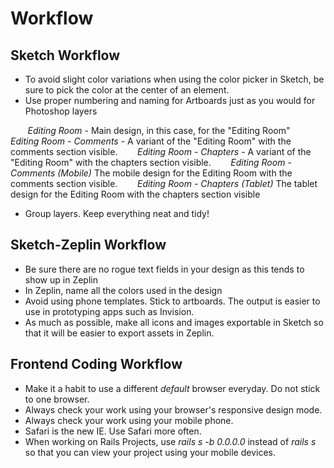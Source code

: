 # Workflow

## Sketch Workflow
- To avoid slight color variations when using the color picker in Sketch, be sure to pick the color at the center of an element.
- Use proper numbering and naming for Artboards just as you would for Photoshop layers

&nbsp;&nbsp;&nbsp;&nbsp;&nbsp;&nbsp; *Editing Room* - Main design, in this case, for the "Editing Room"
&nbsp;&nbsp;&nbsp;&nbsp;&nbsp;&nbsp; *Editing Room - Comments* - A variant of the "Editing Room" with the comments section visible.
&nbsp;&nbsp;&nbsp;&nbsp;&nbsp;&nbsp; *Editing Room - Chapters* - A variant of the "Editing Room" with the chapters section visible.
&nbsp;&nbsp;&nbsp;&nbsp;&nbsp;&nbsp; *Editing Room - Comments (Mobile)* The mobile design for the Editing Room with the comments section visible.
&nbsp;&nbsp;&nbsp;&nbsp;&nbsp;&nbsp; *Editing Room - Chapters (Tablet)* The tablet design for the Editing Room with the chapters section visible

- Group layers. Keep everything neat and tidy!

## Sketch-Zeplin Workflow
- Be sure there are no rogue text fields in your design as this tends to show up in Zeplin
- In Zeplin, name all the colors used in the design
- Avoid using phone templates. Stick to artboards. The output is easier to use in prototyping apps such as Invision.
- As much as possible, make all icons and images exportable in Sketch so that it will be easier to export assets in Zeplin.

## Frontend Coding Workflow
- Make it a habit to use a different *default* browser everyday. Do not stick to one browser.
- Always check your work using your browser's responsive design mode.
- Always check your work using your mobile phone.
- Safari is the new IE. Use Safari more often.
- When working on Rails Projects, use *rails s -b 0.0.0.0* instead of *rails s* so that you can view your project using your mobile devices.
